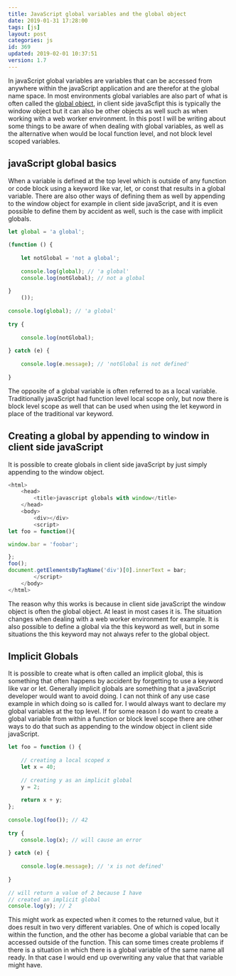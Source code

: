 ```yaml
---
title: JavaScript global variables and the global object
date: 2019-01-31 17:28:00
tags: [js]
layout: post
categories: js
id: 369
updated: 2019-02-01 10:37:51
version: 1.7
---
```


In javaScript global variables are variables that can be accessed from anywhere within the javaScript application and are therefor at the global name space. In most environments global variables are also part of what is often called the [global object](https://developer.mozilla.org/en-US/docs/Glossary/Global_object), in client side javaScfipt this is typically the window object but it can also be other objects as well such as when working with a web worker environment. In this post I will be writing about some things to be aware of when dealing with global variables, as well as the alternative when would be local function level, and not block level scoped variables.

<!-- more -->

## javaScript global basics

When a variable is defined at the top level which is outside of any function or code block using a keyword like var, let, or const that results in a global variable. There are also other ways of defining them as well by appending to the window object for example in client side javaScript, and it is even possible to define them by accident as well, such is the case with implicit globals.

```js
let global = 'a global';
 
(function () {
 
    let notGlobal = 'not a global';
 
    console.log(global); // 'a global'
    console.log(notGlobal); // not a global
 
}
    ());
 
console.log(global); // 'a global'
 
try {
 
    console.log(notGlobal);
 
} catch (e) {
 
    console.log(e.message); // 'notGlobal is not defined'
 
}

```

The opposite of a global variable is often referred to as a local variable. Traditionally javaScript had function level local scope only, but now there is block level scope as well that can be used when using the let keyword in place of the traditional var keyword.

## Creating a global by appending to window in client side javaScript

It is possible to create globals in client side javaScript by just simply appending to the window object.

```js
<html>
    <head>
        <title>javascript globals with window</title>
    </head>
    <body>
        <div></div>
        <script>
let foo = function(){

window.bar = 'foobar';

};
foo();
document.getElementsByTagName('div')[0].innerText = bar;
        </script>
    </body>
</html>
```

The reason why this works is because in client side javaScript the window object is often the global object. At least in most cases it is. The situation changes when dealing with a web worker environment for example. It is also possible to define a global via the this keyword as well, but in some situations the this keyword may not always refer to the global object.

## Implicit Globals

It is possible to create what is often called an implicit global, this is something that often happens by accident by forgetting to use a keyword like var or let. Generally implicit globals are something that a javaScript developer would want to avoid doing. I can not think of any use case example in which doing so is called for. I would always want to declare my global variables at the top level. If for some reason I do want to create a global variable from within a function or block level scope there are other ways to do that such as appending to the window object in client side javaScript.

```js
let foo = function () {
 
    // creating a local scoped x
    let x = 40;
 
    // creating y as an implicit global
    y = 2;
 
    return x + y;
};
 
console.log(foo()); // 42
 
try {
    console.log(x); // will cause an error
 
} catch (e) {
 
    console.log(e.message); // 'x is not defined'
 
}
 
// will return a value of 2 because I have
// created an implicit global
console.log(y); // 2

```

This might work as expected when it comes to the returned value, but it does result in two very different variables. One of which is coped locally within the function, and the other has become a global variable that can be accessed outside of the function. This can some times create problems if there is a situation in which there is a global variable of the same name all ready. In that case I would end up overwriting any value that that variable might have.